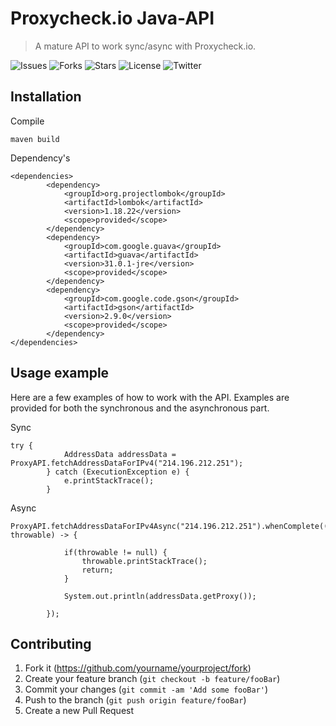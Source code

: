 # Proxycheck.io Java-API
> A mature API to work sync/async with Proxycheck.io.
> 
![Issues][issues]
![Forks][forks]
![Stars][stars]
![License][license]
![Twitter][twitter]

## Installation

Compile
```
maven build
```
Dependency's
```
<dependencies>
        <dependency>
            <groupId>org.projectlombok</groupId>
            <artifactId>lombok</artifactId>
            <version>1.18.22</version>
            <scope>provided</scope>
        </dependency>
        <dependency>
            <groupId>com.google.guava</groupId>
            <artifactId>guava</artifactId>
            <version>31.0.1-jre</version>
            <scope>provided</scope>
        </dependency>
        <dependency>
            <groupId>com.google.code.gson</groupId>
            <artifactId>gson</artifactId>
            <version>2.9.0</version>
            <scope>provided</scope>
        </dependency>
</dependencies>
```

## Usage example

Here are a few examples of how to work with the API. Examples are provided for both the synchronous and the asynchronous part.

Sync
```
try {
            AddressData addressData = ProxyAPI.fetchAddressDataForIPv4("214.196.212.251");
        } catch (ExecutionException e) {
            e.printStackTrace();
        }
```

Async
```
ProxyAPI.fetchAddressDataForIPv4Async("214.196.212.251").whenComplete((addressData, throwable) -> {
           
            if(throwable != null) {
                throwable.printStackTrace();
                return;
            }

            System.out.println(addressData.getProxy());

        });
```

## Contributing

1. Fork it (<https://github.com/yourname/yourproject/fork>)
2. Create your feature branch (`git checkout -b feature/fooBar`)
3. Commit your changes (`git commit -am 'Add some fooBar'`)
4. Push to the branch (`git push origin feature/fooBar`)
5. Create a new Pull Request

[issues]: https://img.shields.io/github/issues/SquareCodeFX/proxycheck.io-api
[forks]: https://img.shields.io/github/forks/SquareCodeFX/proxycheck.io-api
[stars]: https://img.shields.io/github/stars/SquareCodeFX/proxycheck.io-api
[license]: https://img.shields.io/github/license/SquareCodeFX/proxycheck.io-api
[twitter]: https://img.shields.io/twitter/url?style=social
